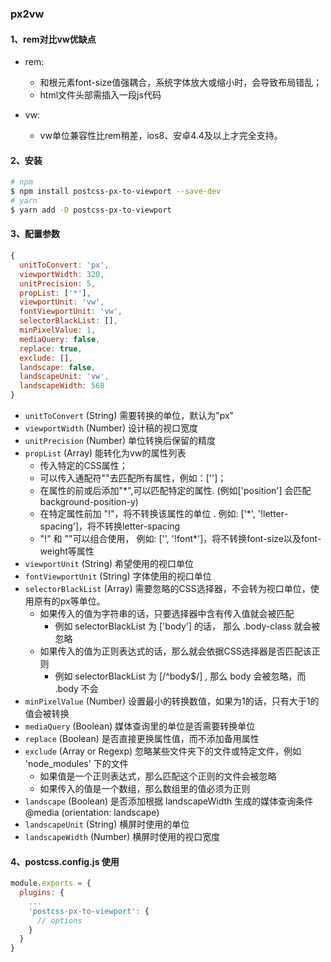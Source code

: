 ### px2vw

#### 1、rem对比vw优缺点

* rem:
  * 和根元素font-size值强耦合，系统字体放大或缩小时，会导致布局错乱；
  * html文件头部需插入一段js代码

* vw:
  * vw单位兼容性比rem稍差，ios8、安卓4.4及以上才完全支持。

#### 2、安装

```bash
# npm
$ npm install postcss-px-to-viewport --save-dev
# yarn
$ yarn add -D postcss-px-to-viewport
```

#### 3、配置参数

```js
{
  unitToConvert: 'px', 
  viewportWidth: 320, 
  unitPrecision: 5, 
  propList: ['*'],
  viewportUnit: 'vw',
  fontViewportUnit: 'vw',
  selectorBlackList: [],
  minPixelValue: 1,
  mediaQuery: false,
  replace: true,
  exclude: [],
  landscape: false,
  landscapeUnit: 'vw',
  landscapeWidth: 568
}
```

* `unitToConvert` (String) 需要转换的单位，默认为"px"
* `viewportWidth` (Number) 设计稿的视口宽度
* `unitPrecision` (Number) 单位转换后保留的精度
* `propList` (Array) 能转化为vw的属性列表
  * 传入特定的CSS属性；
  * 可以传入通配符""去匹配所有属性，例如：['']；
  * 在属性的前或后添加"*",可以匹配特定的属性. (例如['position'] 会匹配 background-position-y)
  * 在特定属性前加 "!"，将不转换该属性的单位 . 例如: ['*', '!letter-spacing']，将不转换letter-spacing
  * "!" 和 ""可以组合使用， 例如: ['', '!font*']，将不转换font-size以及font-weight等属性
* `viewportUnit` (String) 希望使用的视口单位
* `fontViewportUnit` (String) 字体使用的视口单位
* `selectorBlackList` (Array) 需要忽略的CSS选择器，不会转为视口单位，使用原有的px等单位。
  * 如果传入的值为字符串的话，只要选择器中含有传入值就会被匹配
    * 例如 selectorBlackList 为 ['body'] 的话， 那么 .body-class 就会被忽略
  * 如果传入的值为正则表达式的话，那么就会依据CSS选择器是否匹配该正则
    * 例如 selectorBlackList 为 [/^body$/] , 那么 body 会被忽略，而 .body 不会
* `minPixelValue` (Number) 设置最小的转换数值，如果为1的话，只有大于1的值会被转换
* `mediaQuery` (Boolean) 媒体查询里的单位是否需要转换单位
* `replace` (Boolean) 是否直接更换属性值，而不添加备用属性
* `exclude` (Array or Regexp) 忽略某些文件夹下的文件或特定文件，例如 'node_modules' 下的文件
  * 如果值是一个正则表达式，那么匹配这个正则的文件会被忽略
  * 如果传入的值是一个数组，那么数组里的值必须为正则
* `landscape` (Boolean) 是否添加根据 landscapeWidth 生成的媒体查询条件 @media (orientation: landscape)
* `landscapeUnit` (String) 横屏时使用的单位
* `landscapeWidth` (Number) 横屏时使用的视口宽度

#### 4、postcss.config.js 使用

```js
module.exports = {
  plugins: {
    ...
    'postcss-px-to-viewport': {
      // options
    }
  }
}
```
